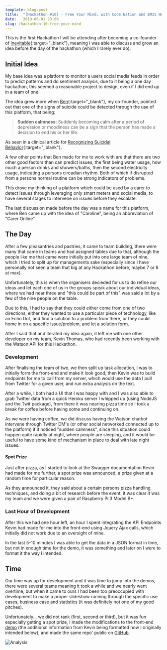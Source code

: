 ```yaml
---
template: blog-post
title:  "[Hackathon #10] - Free Your Mind, with Code Nation and EMIS Health"
date:   2019-06-01 23:00
slug: /hackathon-10-free-your-mind
---
```


This is the first Hackathon I will be attending after becoming a co-founder of [Inevitable](https://twitter.com/weareinevitable){:target="_blank"}, meaning I was able to discuss and grow an idea before the day of the hackathon (which I rarely ever do).

## Initial Idea

My base idea was a platform to monitor a users social media feeds in order to predict patterns and do sentiment analysis, due to it being a one day hackathon, this seemed a reasonable project to design, even if I did end up in a team of one.

The idea grew more when [Ben](https://twitter.com/Ben_Grubert){:target="_blank"}, my co-founder, pointed out that one of the signs of suicide could be detected through the use of this platform, that being:

> <b>Sudden calmness:</b> Suddenly becoming calm after a period of depression or moodiness can be a sign that the person has made a decision to end his or her life.

As seen in a clinical article for [Recognizing Suicidal Behavior](https://my.clevelandclinic.org/health/articles/11352-recognizing-suicidal-behavior){:target="_blank"}.

A few other points that Ben made for me to work with are that there are two other good factors than can predict issues, the first being water usage, how much a person drinks and showers/baths, then the second electricity usage, indicating a persons circadian rhythm. Both of which if disrupted from a persons normal routine can be strong indicators of problems.

This drove my thinking of a platform which could be used by a carer to detect issues through leveraging only smart meters and social media, to have several stages to intervene on issues before they escalate.

The last discussion made before the day was a name for this platform, where Ben came up with the idea of "Caroline", being an abbreviation of "Carer Online".

## The Day

After a few pleasantries and pastries, it came to team building, there were many that came in teams and had assigned tables due to that, although the people like me that came were initially put into one large team of nine, which I tried to split up for managements sake (especially since I have personally not seen a team that big at any Hackathon before, maybe 7 or 8 at max).

Unfortunately, this is when the organisers decieded for us to do refine our ideas and let each one of us in the groups speak about our individual ideas, where we had near three and "this could be part of this" was said a lot by a few of the nine people on the table.

Due to this, I had to say that they could either come from one of two directions, either they wanted to use a particular piece of technology, like an Echo Dot, and find a solution to a problem from there, or they could home in on a specific issue/problem, and let a solution form.

After I said that and iterated my idea again, it left me with one other developer on my team, Kevin Thomas, who had recently been working with the Watson API for this Hackathon.

### Development

After finalising the team of two, we then split up task allocation, I was to initially form the front-end and make it look good, then Kevin was to build endpoints for me to call from my server, which would use the data I pull from Twitter for a given user, and run extra analysis on the text.

After a while, I both had a UI that I was happy with and I was also able to grab Twitter data from a quick Heroku server I whipped up (using NodeJS and the Twit package), from there it was nearing pizza time so I took a break for coffee before having some and continuing on.

As we were having coffee, we did discuss having the Watson chatbot intervene through Twitter DM's (or other social networked connected up to the platform) if it noticed "sudden calmness", since this situation could happen quite rapidly at night, where people are sleeping, and it would be useful to have some kind of mechanism in place to deal with late night issues.

#### Spot Prize

Just after pizza, as I started to look at the Swagger documentation Kevin had made for me further, a spot prize was announced, a prize given at a random time for particular reason.

As they announced it, they said about a certain persons pizza handling techniques, and doing a bit of research before the event, it was clear it was my team and we were given a pair of Raspberry Pi 3 Model B+.

### Last Hour of Development

After this we had one hour left, an hour I spent integrating the API Endpoints Kevin had made for me into the front-end using Jquery Ajax calls, which initially did not work due to an oversight of mine.

In the last 5-10 minutes I was able to get the data in a JSON format in time, but not in enough time for the demo, it was something and later on I were to format it the way I intended.

## Time

Our time was up for development and it was time to jump into the demos, there were several teams meaning it took a while and we nearly went overtime, but when it came to ours I had been too preoccupied with development to make a proper slideshow running through the specific use cases, business case and statistics (it was definitely not one of my good pitches).

Unfortunately... we did not rank (first, second or third), but it was fun especially getting a spot prize, I made the modifications to the front-end [demo](https://inevitable-team.github.io/caroline/) (the additional information from Kevin being formatted how I originally intended below), and made the same repo' public on [GitHub](https://github.com/inevitable-team/caroline/).

![Analysis](https://i.imgur.com/AGyGJ5O.jpg)